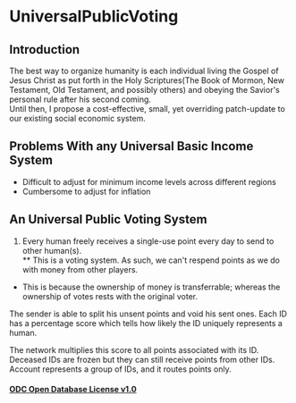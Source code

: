 # UniversalPublicVoting
## Introduction
The best way to organize humanity is each individual living the Gospel of Jesus Christ as put forth in the Holy Scriptures(The Book of Mormon, New Testament, Old Testament, and possibly others) and obeying the Savior's personal rule after his second coming.  
Until then, I propose a cost-effective, small, yet overriding patch-update to our existing social economic system.  

## Problems With any Universal Basic Income System
* Difficult to adjust for minimum income levels across different regions  
* Cumbersome to adjust for inflation  

## An Universal Public Voting System
1. Every human freely receives a single-use point every day to send to other human(s).  
  ** This is a voting system. As such, we can't respend points as we do with money from other players. 
  * This is because the ownership of money is transferrable; whereas the ownership of votes rests with the original voter.


The sender is able to split his unsent points and void his sent ones. 
Each ID has a percentage score which tells how likely the ID uniquely represents a  human.


The network multiplies this score to all points associated with its ID. 
Deceased IDs are frozen but they can still receive points from other IDs. 
Account represents a group of IDs, and it routes points only.








#### [ODC Open Database License v1.0](https://choosealicense.com/appendix/)
